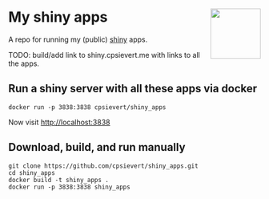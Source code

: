 
<!-- README.md is generated from README.Rmd. Please edit that file -->
My shiny apps <img src="https://www.rstudio.com/wp-content/uploads/2014/04/shiny.png" width=100 align="right" />
================================================================================================================

A repo for running my (public) [shiny](http://cran.r-project.org/web/packages/shiny/index.html) apps.

TODO: build/add link to shiny.cpsievert.me with links to all the apps.

Run a shiny server with all these apps via docker
-------------------------------------------------

``` shell
docker run -p 3838:3838 cpsievert/shiny_apps
```

Now visit <http://localhost:3838>

Download, build, and run manually
---------------------------------

``` shell
git clone https://github.com/cpsievert/shiny_apps.git
cd shiny_apps
docker build -t shiny_apps .
docker run -p 3838:3838 shiny_apps
```
